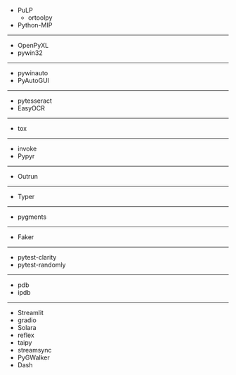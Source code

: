 
* PuLP
  * ortoolpy
* Python-MIP

-----

* OpenPyXL
* pywin32

-----

* pywinauto
* PyAutoGUI

-----

* pytesseract
* EasyOCR

-----

* tox

-----

* invoke
* Pypyr

-----

* Outrun

-----

* Typer

-----

* pygments

-----

* Faker

-----

* pytest-clarity
* pytest-randomly

-----

* pdb
* ipdb

-----

* Streamlit
* gradio
* Solara
* reflex
* taipy
* streamsync
* PyGWalker
* Dash

